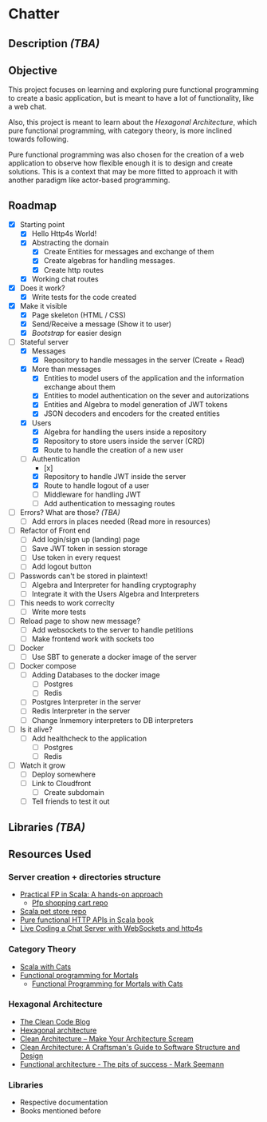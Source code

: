 # Chatter



## Description *(TBA)*

## Objective
This project focuses on learning and exploring pure functional programming to create a basic application, but is meant to have a lot of functionality, like a web chat.

Also, this project is meant to learn about the *Hexagonal Architecture*, which pure functional programming, with category theory, is more inclined towards following.

Pure functional programming was also chosen for the creation of a web application to observe how flexible enough it is to design and create solutions. This is a context that may be more fitted to approach it with another paradigm like actor-based programming.

## Roadmap
- [x] Starting point
  - [x] Hello Http4s World!
  - [x] Abstracting the domain
    - [x] Create Entities for messages and exchange of them
    - [x] Create algebras for handling messages.
    - [x] Create http routes
  - [x] Working chat routes
- [x] Does it work?
  - [x] Write tests for the code created
- [x] Make it visible
  - [x] Page skeleton (HTML / CSS)
  - [x] Send/Receive a message (Show it to user)
  - [x] *Bootstrap* for easier design
- [ ] Stateful server
  - [x] Messages
    - [x] Repository to handle messages in the server (Create + Read)
  - [x] More than messages
    - [x] Entities to model users of the application and the information exchange about them
    - [x] Entities to model authentication on the sever and autorizations
    - [x] Entities and Algebra to model generation of JWT tokens 
    - [x] JSON decoders and encoders for the created entities
  - [x] Users
    - [x] Algebra for handling the users inside a repository
    - [x] Repository to store users inside the server (CRD)
    - [x] Route to handle the creation of a new user
  - [ ] Authentication
    - [x] 
    - [x] Repository to handle JWT inside the server
    - [x] Route to handle logout of a user
    - [ ] Middleware for handling JWT
    - [ ] Add authentication to messaging routes
- [ ] Errors? What are those? *(TBA)*
  - [ ] Add errors in places needed (Read more in resources)
- [ ] Refactor of Front end
  - [ ] Add login/sign up (landing) page
  - [ ] Save JWT token in session storage
  - [ ] Use token in every request
  - [ ] Add logout button
- [ ] Passwords can't be stored in plaintext!
  - [ ] Algebra and Interpreter for handling cryptography
  - [ ] Integrate it with the Users Algebra and Interpreters
- [ ] This needs to work correclty
  - [ ] Write more tests
- [ ] Reload page to show new message?
  - [ ] Add websockets to the server to handle petitions
  - [ ] Make frontend work with sockets too
- [ ] Docker
  - [ ] Use SBT to generate a docker image of the server
- [ ] Docker compose
  - [ ] Adding Databases to the docker image
    - [ ] Postgres
    - [ ] Redis
  - [ ] Postgres Interpreter in the server
  - [ ] Redis Interpreter in the server
  - [ ] Change Inmemory interpreters to DB  interpreters
- [ ] Is it alive?
  - [ ] Add healthcheck to the application
    - [ ] Postgres
    - [ ] Redis
- [ ] Watch it grow
  - [ ] Deploy somewhere
  - [ ] Link to Cloudfront
    - [ ] Create subdomain
  - [ ] Tell friends to test it out

## Libraries *(TBA)*

## Resources Used

### Server creation + directories structure
- [Practical FP in Scala: A hands-on approach](https://leanpub.com/pfp-scala)
  - [Pfp shopping cart repo](https://github.com/gvolpe/pfps-shopping-cart)
- [Scala pet store repo](https://github.com/pauljamescleary/scala-pet-store)
- [Pure functional HTTP APIs in Scala book](https://leanpub.com/pfhais)
- [Live Coding a Chat Server with WebSockets and http4s](https://youtu.be/py_V_7gD5WU)

### Category Theory
- [Scala with Cats](https://underscore.io/books/scala-with-cats/)
- [Functional programming for Mortals](https://leanpub.com/fpmortals)
  - [Functional Programming for Mortals with Cats](https://leanpub.com/fpmortals-cats)

### Hexagonal Architecture
  - [The Clean Code Blog](https://blog.cleancoder.com/uncle-bob/2012/08/13/the-clean-architecture.html)
  - [Hexagonal architecture](https://alistair.cockburn.us/hexagonal-architecture/)
  - [Clean Architecture – Make Your Architecture Scream](https://www.codingblocks.net/podcast/clean-architecture-make-your-architecture-scream/)
  - [Clean Architecture: A Craftsman's Guide to Software Structure and Design](https://www.amazon.com/-/es/Robert-Martin/dp/0134494164)
  - [Functional architecture - The pits of success - Mark Seemann](https://youtu.be/US8QG9I1XW0)

### Libraries
  - Respective documentation
  - Books mentioned before